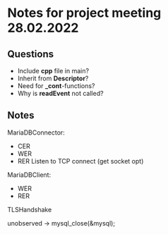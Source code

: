 # Notes for project meeting 28.02.2022

## Questions
- Include **cpp** file in main?
- Inherit from **Descriptor**?
- Need for **_cont**-functions?
- Why is **readEvent** not called?



## Notes

MariaDBConnector:
- CER
- WER
- RER
Listen to TCP connect (get socket opt)

MariaDBClient:
- WER
- RER

TLSHandshake

unobserved -> mysql_close(&mysql);